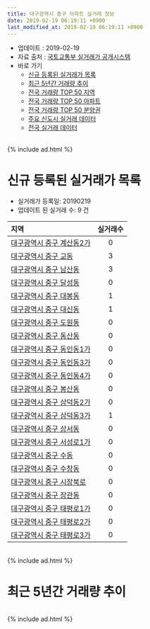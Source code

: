 ```yaml
---
title: 대구광역시 중구 아파트 실거래 정보
date: 2019-02-19 06:19:11 +0900
last_modified_at: 2019-02-19 06:19:11 +0900
---
```


* 업데이트 : 2019-02-19
* 자료 출처 : [국토교통부 실거래가 공개시스템](http://rt.molit.go.kr)
* 바로 가기
    * [신규 등록된 실거래가 목록](#신규-등록된-실거래가-목록)
    * [최근 5년간 거래량 추이](#최근-5년간-거래량-추이)
    * [전국 거래량 TOP 50 지역](https://inasie.github.io/apt-trade-info/최근-3개월-전국에서-가장-거래가-많이-발생한-지역)
    * [전국 거래량 TOP 50 아파트](https://inasie.github.io/apt-trade-info/최근-3개월-전국에서-가장-거래가-많이-발생한-아파트)
    * [전국 거래량 TOP 50 분양권](https://inasie.github.io/apt-trade-info/최근-3개월-전국에서-가장-거래가-많이-발생한-분양권)
    * [주요 신도시 실거래 데이터](https://inasie.github.io/apt-trade-info/주요-신도시)
    * [전국 실거래 데이터](https://inasie.github.io/apt-trade-info/전국)

<br>
{% include ad.html %}
<br>

# 신규 등록된 실거래가 목록
* 실거래가 등록일: 20190219
* 업데이트 된 실거래 수: 9 건


|지역|실거래수|
|:---|:---:|
|[대구광역시 중구 계산동2가](https://inasie.github.io/apt-trade-info/대구광역시-중구-계산동2가)|0|
|[대구광역시 중구 교동](https://inasie.github.io/apt-trade-info/대구광역시-중구-교동)|3|
|[대구광역시 중구 남산동](https://inasie.github.io/apt-trade-info/대구광역시-중구-남산동)|3|
|[대구광역시 중구 달성동](https://inasie.github.io/apt-trade-info/대구광역시-중구-달성동)|0|
|[대구광역시 중구 대봉동](https://inasie.github.io/apt-trade-info/대구광역시-중구-대봉동)|1|
|[대구광역시 중구 대신동](https://inasie.github.io/apt-trade-info/대구광역시-중구-대신동)|1|
|[대구광역시 중구 도원동](https://inasie.github.io/apt-trade-info/대구광역시-중구-도원동)|0|
|[대구광역시 중구 동산동](https://inasie.github.io/apt-trade-info/대구광역시-중구-동산동)|0|
|[대구광역시 중구 동인동1가](https://inasie.github.io/apt-trade-info/대구광역시-중구-동인동1가)|0|
|[대구광역시 중구 동인동3가](https://inasie.github.io/apt-trade-info/대구광역시-중구-동인동3가)|0|
|[대구광역시 중구 동인동4가](https://inasie.github.io/apt-trade-info/대구광역시-중구-동인동4가)|0|
|[대구광역시 중구 봉산동](https://inasie.github.io/apt-trade-info/대구광역시-중구-봉산동)|0|
|[대구광역시 중구 삼덕동2가](https://inasie.github.io/apt-trade-info/대구광역시-중구-삼덕동2가)|0|
|[대구광역시 중구 삼덕동3가](https://inasie.github.io/apt-trade-info/대구광역시-중구-삼덕동3가)|1|
|[대구광역시 중구 상서동](https://inasie.github.io/apt-trade-info/대구광역시-중구-상서동)|0|
|[대구광역시 중구 서성로1가](https://inasie.github.io/apt-trade-info/대구광역시-중구-서성로1가)|0|
|[대구광역시 중구 수동](https://inasie.github.io/apt-trade-info/대구광역시-중구-수동)|0|
|[대구광역시 중구 수창동](https://inasie.github.io/apt-trade-info/대구광역시-중구-수창동)|0|
|[대구광역시 중구 시장북로](https://inasie.github.io/apt-trade-info/대구광역시-중구-시장북로)|0|
|[대구광역시 중구 장관동](https://inasie.github.io/apt-trade-info/대구광역시-중구-장관동)|0|
|[대구광역시 중구 태평로1가](https://inasie.github.io/apt-trade-info/대구광역시-중구-태평로1가)|0|
|[대구광역시 중구 태평로2가](https://inasie.github.io/apt-trade-info/대구광역시-중구-태평로2가)|0|
|[대구광역시 중구 태평로3가](https://inasie.github.io/apt-trade-info/대구광역시-중구-태평로3가)|0|


<br>
{% include ad.html %}
<br>

# 최근 5년간 거래량 추이


<div style="width:100%;">
    <canvas id="deal_progress" height="200"></canvas>
</div>

<script>
new Chart(document.getElementById("deal_progress"), {
    type: 'line',
    data: {
        labels: ['201402','201403','201404','201405','201406','201407','201408','201409','201410','201411','201412','201501','201502','201503','201504','201505','201506','201507','201508','201509','201510','201511','201512','201601','201602','201603','201604','201605','201606','201607','201608','201609','201610','201611','201612','201701','201702','201703','201704','201705','201706','201707','201708','201709','201710','201711','201712','201801','201802','201803','201804','201805','201806','201807','201808','201809','201810','201811','201812','201901','201902'],
        datasets: [{
            label: '매매',
            pointRadius: 1,
            data: [62, 65, 61, 52, 57, 75, 70, 92, 83, 67, 54, 83, 61, 98, 62, 83, 73, 70, 36, 39, 57, 22, 26, 20, 36, 57, 44, 34, 47, 47, 52, 60, 73, 64, 45, 25, 62, 82, 60, 75, 111, 158, 123, 101, 73, 85, 97, 98, 147, 131, 89, 87, 87, 60, 211, 156, 80, 73, 46, 32, 9],
            borderColor: "rgba(255, 201, 14, 1)",
            backgroundColor: "rgba(255, 201, 14, 0.5)",
            fill: false,
            lineTension: 0
        },{
            label: '전월세',
            pointRadius: 1,
            data: [54, 61, 80, 50, 82, 49, 37, 33, 29, 25, 86, 70, 63, 87, 63, 61, 51, 37, 31, 30, 39, 54, 63, 83, 63, 56, 55, 39, 56, 57, 39, 35, 35, 29, 96, 54, 39, 51, 50, 54, 51, 58, 49, 64, 66, 83, 97, 91, 78, 60, 58, 69, 72, 79, 99, 115, 98, 59, 92, 42, 9],
            borderColor: "rgba(0, 141, 185, 1)",
            backgroundColor: "rgba(0, 141, 185, 0.5)",
            fill: false,
            lineTension: 0
        }
        ]
    },
    options: {
        responsive: true,
        title: {
            display: false
        },
        tooltips: {
            mode: 'index',
            intersect: false
        },
        hover: {
            mode: 'nearest',
            intersect: true
        },
        scales: {
            xAxes: [{
                display: true,
                scaleLabel: {
                    display: true,
                    labelString: '년/월'
                }
            }],
            yAxes: [{
                display: true,
                ticks: {
                    suggestedMin: 0,
                },
                scaleLabel: {
                    display: true,
                    labelString: '실거래 수'
                }
            }]
        }
    }
});

</script>


<br>
{% include ad.html %}
<br>

